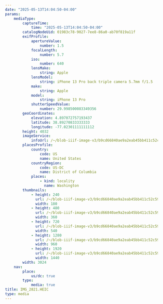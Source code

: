 ```yaml
---
date: "2025-05-13T14:04:50-04:00"
params:
    mediaType:
        captureTime:
            time: "2025-05-13T14:04:50-04:00"
        catalogNodeUid: 01983c78-9027-7ee8-86a0-ab70f819a11f
        exifProfile:
            apertureValue:
                number: 1.5
            focalLength:
                number: 5.7
            iso:
                number: 640
            lensMake:
                string: Apple
            lensModel:
                string: iPhone 13 Pro back triple camera 5.7mm f/1.5
            make:
                string: Apple
            model:
                string: iPhone 13 Pro
            shutterSpeedValue:
                number: 29.998500083349356
        geoCoordinates:
            elevation: 4.897072757193437
            latitude: 38.89270833333333
            longitude: -77.02301111111112
        height: 4032
        imageService:
            infoUrl: /~/blob-iiif-image-v3/b9cd66840ae9a2eab45bb411c52c5968aa4550add29e2fb031c989bcd6dfec85/info.json
        placesProfile:
            country:
                code: US
                name: United States
            countryRegion:
                code: US-DC
                name: District of Columbia
            places:
                - kind: locality
                  name: Washington
        thumbnails:
            - height: 240
              url: /~/blob-iiif-image-v3/b9cd66840ae9a2eab45bb411c52c5968aa4550add29e2fb031c989bcd6dfec85/full/180%2C240/0/default.jpg
              width: 180
            - height: 480
              url: /~/blob-iiif-image-v3/b9cd66840ae9a2eab45bb411c52c5968aa4550add29e2fb031c989bcd6dfec85/full/360%2C480/0/default.jpg
              width: 360
            - height: 720
              url: /~/blob-iiif-image-v3/b9cd66840ae9a2eab45bb411c52c5968aa4550add29e2fb031c989bcd6dfec85/full/540%2C720/0/default.jpg
              width: 540
            - height: 1280
              url: /~/blob-iiif-image-v3/b9cd66840ae9a2eab45bb411c52c5968aa4550add29e2fb031c989bcd6dfec85/full/960%2C1280/0/default.jpg
              width: 960
            - height: 1920
              url: /~/blob-iiif-image-v3/b9cd66840ae9a2eab45bb411c52c5968aa4550add29e2fb031c989bcd6dfec85/full/1440%2C1920/0/default.jpg
              width: 1440
        width: 3024
    nav:
        place:
            us/dc: true
        type:
            media: true
title: IMG_2821.HEIC
type: media
---
```

